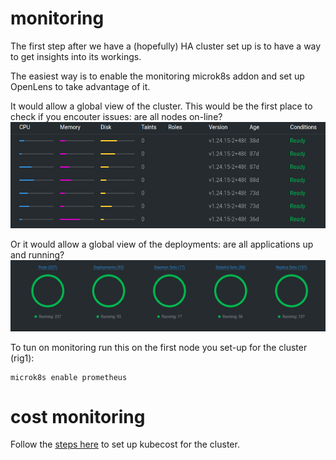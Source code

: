 # monitoring

The first step after we have a (hopefully) HA cluster set up is to have a way to get insights into its workings.

The easiest way is to enable the monitoring microk8s addon and set up OpenLens to take advantage of it.

It would allow a global view of the cluster. This would be the first place to check if you encouter issues: are all nodes on-line?
![global cluster view](/docs/monitoring/cluster%20status.png "Global cluster status.")

Or it would allow a global view of the deployments: are all applications up and running?
![global applicaiton view](/docs/monitoring/deployments.png)

To tun on monitoring run this on the first node you set-up for the cluster (rig1):

```
microk8s enable prometheus 
```

# cost monitoring

Follow the [steps here](/docs/monitoring/kubecost.md) to set up kubecost for the cluster.